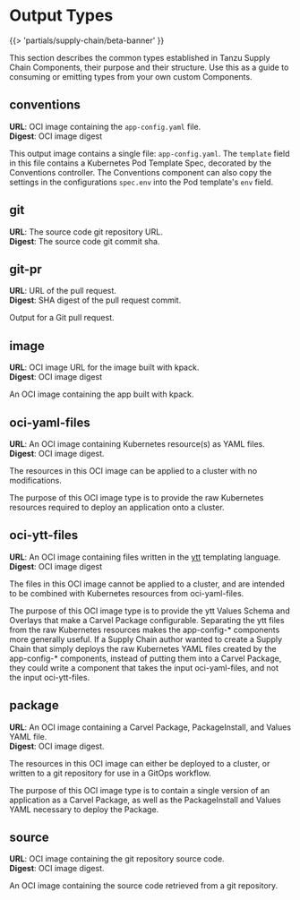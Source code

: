 # Output Types

{{> 'partials/supply-chain/beta-banner' }}

This section describes the common types established in Tanzu Supply Chain Components, their purpose and their
structure. Use this as a guide to consuming or emitting types from your own custom Components.

## conventions

**URL**: OCI image containing the `app-config.yaml` file.<br/>
**Digest**: OCI image digest<br/>

This output image contains a single file: `app-config.yaml`. The `template` field in this file contains a Kubernetes
Pod Template Spec, decorated by the Conventions controller. The Conventions component can also copy the settings in the
configurations `spec.env` into the Pod template's `env` field.

## git

**URL**: The source code git repository URL.</br>
**Digest**: The source code git commit sha.</br>

## git-pr

**URL**: URL of the pull request.</br>
**Digest**: SHA digest of the pull request commit.</br>

Output for a Git pull request.

## image
**URL**: OCI image URL for the image built with kpack.<br/>
**Digest**: OCI image digest<br/>

An OCI image containing the app built with kpack.

## oci-yaml-files

**URL**: An OCI image containing Kubernetes resource(s) as YAML files.</br>
**Digest**: OCI image digest.</br>

The resources in this OCI image can be applied to a cluster with no modifications.

The purpose of this OCI image type is to provide the raw Kubernetes resources required to deploy an application onto a cluster.

## oci-ytt-files

**URL**: An OCI image containing files written in the [ytt](https://carvel.dev/ytt) templating language.</br>
**Digest**: OCI image digest</br>
 
The files in this OCI image cannot be applied to a cluster, and are intended to be combined with Kubernetes resources from oci-yaml-files.

The purpose of this OCI image type is to provide the ytt Values Schema and Overlays that make a Carvel Package configurable.
Separating the ytt files from the raw Kubernetes resources makes the app-config-* components more generally useful.
If a Supply Chain author wanted to create a Supply Chain that simply deploys the raw Kubernetes YAML files created by the app-config-* components, instead of putting them into a Carvel Package, they could write a component that takes the input oci-yaml-files, and not the input oci-ytt-files.

## package
 
**URL**: An OCI image containing a Carvel Package, PackageInstall, and Values YAML file.</br>
**Digest**: OCI image digest.</br>

The resources in this OCI image can either be deployed to a cluster, or written to a git repository for use in a GitOps workflow.

The purpose of this OCI image type is to contain a single version of an application as a Carvel Package, as well as the PackageInstall and Values YAML necessary to deploy the Package.

## source

**URL**: OCI image containing the git repository source code.</br>
**Digest**: OCI image digest.</br>

An OCI image containing the source code retrieved from a git repository.
